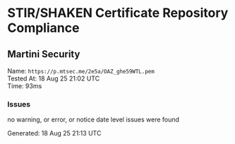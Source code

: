 # STIR/SHAKEN Certificate Repository Compliance

## Martini Security

Name: `https://p.mtsec.me/2e5a/OAZ_ghe59WTL.pem`\
Tested At: 18 Aug 25 21:02 UTC\
Time: 93ms

### Issues

no warning, or error, or notice date level issues were found

Generated: 18 Aug 25 21:13 UTC